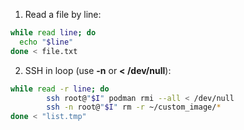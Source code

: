 1. Read a file by line:
``` bash
while read line; do
  echo "$line"
done < file.txt
```
2. SSH in loop (use **-n** or **< /dev/null**):
``` bash
while read -r line; do
        ssh root@"$I" podman rmi --all < /dev/null
        ssh -n root@"$I" rm -r ~/custom_image/*
done < "list.tmp"
```
